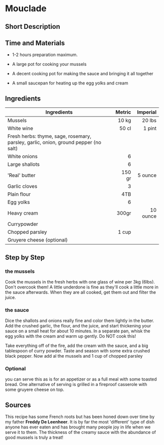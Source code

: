 # Mouclade

## Short Description

## Time and Materials
* 1-2 hours preparation maximum.

* A large pot for cooking your mussels
* A decent cooking pot for making the sauce and bringing it all together
* A small saucepan for heating up the egg yolks and cream

## Ingredients

| Ingredients | Metric | Imperial |
|----------|-------------:|------:|
| Mussels | 10 kg | 20 lbs |
| White wine | 50 cl | 1 pint |
| Fresh herbs: thyme, sage, rosemary, parsley, garlic, onion, ground pepper (no salt) |||
| White onions | 6 ||
| Large shallots | 6 ||
| 'Real' butter | 150 gr | 5 ounce |
| Garlic cloves | 3 ||
| Plain flour | 4TB ||
| Egg yolks | 6 ||
| Heavy cream | 300gr | 10 ounce |
| Currypowder |||
| Chopped parsley | 1 cup ||
| Gruyere cheese (optional) |||

## Step by Step

### the mussels
Cook the mussels in the fresh herbs with one glass of wine per 3kg (6lbs). Don't overcook them! A little underdone is fine as they'll cook a little more in the sauce afterwards. When they are all cooked, get them out and filter the juice.

### the sauce
Dice the shallots and onions really fine and color them lightly in the butter. Add the crushed garlic, the flour, and the juice, and start thickening your sauce on a small heat for about 10 minutes. In a separate pan, whisk the egg yolks with the cream and warm up gently. Do NOT cook this!

Take everything off of the fire, add the cream with the sauce, and a big tablespoon of curry powder. Taste and season with some extra crushed black pepper. Now add al the mussels and 1 cup of chopped parsley

### Optional
you can serve this as is for an appetizer or as a full meal with some toasted bread. One alternative of serving is grilled in a fireproof casserole with some gruyere cheese on top.

## Sources 
This recipe has some French roots but has been honed down over time by my father **Freddy De Leenheer**. It is by far the most 'different' type of dish anyone has ever eaten and has brought many people joy in life when we serve it to them. The thickness of the creamy sauce with the abundance of good mussels is truly a treat!
